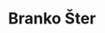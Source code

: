 ---
SICRIS: 15295
draft: false
fixName: branko_šter
lab: Laboratorij za adaptivne sisteme in paralelno procesiranje
labPos: Predstojnik laboratorija
location: R2.48 - Kabinet
mailInfo: branko.ster@fri.uni-lj.si
officeHours: null
profName: prof. dr. Branko Šter
profTitle: Redni profesor
telephoneInfo: null
title: Branko Šter
---